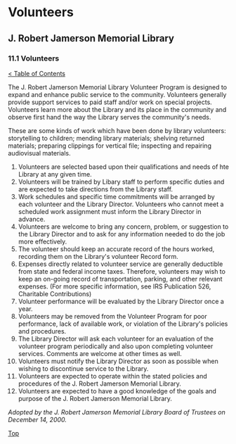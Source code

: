 [0]: ../README.md
[11.1]: retention-of-records.md

# Volunteers
## J. Robert Jamerson Memorial Library
### 11.1 Volunteers
[< Table of Contents][0]

The J. Robert Jamerson Memorial Library Volunteer Program is designed to expand and enhance public service to the community. Volunteers generally provide support services to paid staff and/or work on special projects. Volunteers learn more about the Library and its place in the community and observe first hand the way the Library serves the community's needs.

These are some kinds of work which have been done by library volunteers: storytelling to children; mending library materials; shelving returned materials; preparing clippings for vertical file; inspecting and repairing audiovisual materials.

1. Volunteers are selected based upon their qualifications and needs of hte Library at any given time.
2. Volunteers will be trained by Libary staff to perform specific duties and are expected to take directions from the Library staff.
3. Work schedules and specific time commitments will be arranged by each volunteer and the Library Director. Volunteers who cannot meet a scheduled work assignment must inform the Library Director in advance.
4. Volunteers are welcome to bring any concern, problem, or suggestion to the Library Director and to ask for any information needed to do the job more effectively.
5. The volunteer should keep an accurate record of the hours worked, recording them on the Library's volunteer Record form.
6. Expenses directly related to volunteer service are generally deductible from state and federal income taxes. Therefore, volunteers may wish to keep an on-going record of transportation, parking, and other relevant expenses. (For more specific information, see IRS Publication 526, Charitable Contributions)
7. Volunteer performance will be evaluated by the Library Director once a year.
8. Volunteers may be removed from the Volunteer Program for poor performance, lack of available work, or violation of the Library's policies and procedures.
9. The Library Director will ask each volunteer for an evaluation of the volunteer program periodically and also upon completing volunteer services. Comments are welcome at other times as well.
10. Volunteers must notify the Library Director as soon as possible when wishing to discontinue service to the Library.
11. Volunteers are expected to operate within the stated policies and procedures of the J. Robert Jamerson Memorial Library.
12. Volunteers are expected to have a good knowledge of the goals and purpose of the J. Robert Jamerson Memorial Library.

*Adopted by the J. Robert Jamerson Memorial Library Board of Trustees on December 14, 2000.*

[Top][11.1]
